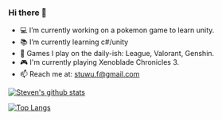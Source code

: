 ### Hi there 👋

- :computer: I’m currently working on a pokemon game to learn unity.
- :books: I’m currently learning c#/unity
- :space_invader: Games I play on the daily-ish: League, Valorant, Genshin.
- :video_game: I'm currently playing Xenoblade Chronicles 3.
- :mailbox: Reach me at: stuwu.f@gmail.com

[![Steven's github stats](https://github-readme-stats.vercel.app/api?username=Starato&show_icons=true&theme=synthwave)](https://github.com/Starato/github-readme-stats)

[![Top Langs](https://github-readme-stats.vercel.app/api/top-langs/?username=Starato&layout=compact&theme=synthwave)](https://github.com/Starato/github-readme-stats)
